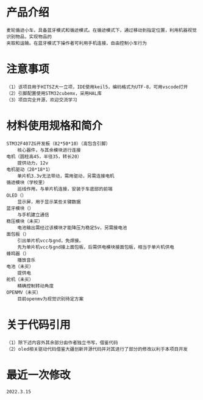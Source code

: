 # 产品介绍
    麦轮循迹小车，具备蓝牙模式和循迹模式。在循迹模式下，通过移动到指定位置，利用机器视觉识别物品，实现物品的
    夹取和运输。在蓝牙模式下操作者可利用手机连接，自由控制小车行为
# 注意事项
    （1）该项目用于HITSZ大一立项，IDE使用keil5，编码格式为UTF-8，可用vscode打开
    （2）引脚配置使用STM32cubemx，采用HAL库
    （3）项目完全开源，欢迎交流学习
# 材料使用规格和简介
    STM32F407ZG开发板（82*50*10）（高包含引脚）
        核心器件，与其余模块进行连接
    电机（圆柱高45，半径35，转长20）
        提供动力，12v
    电机驱动（20*18*1）
        单片机3.3v无法带动，需用驱动，另需连接电机
    循迹模块（学校里）
        巡线作用，与单片机连接，安装于车底部的前端
    OLED（）
        显示屏，用于显示某些关键数据
    蓝牙模块（）
        与手机建立通信
    稳压模块（未买）
        电池输出需经过该模块才能降压为稳定5v，另需接电池
    面包板（）
        引出单片机vcc与gnd，免焊接。
        先为单片机vcc与gnd接上面包板，后需供电模块接面包板，相当于单片机供电
    蜂鸣器（）
        播放音乐
    电池（未买）
        提供电
    舵机（未买）
        精确控制转动角度
    OPENMV（未买）
        目前openmv为视觉识别待定方案
# 关于代码引用
    （1）除下述内容外其余部分由作者独立书写，借鉴代码
    （2）oled相关驱动代码借鉴大疆创新开源代码并对其进行了部分的修改以利于本项目开发
# 最近一次修改
    2022.3.15